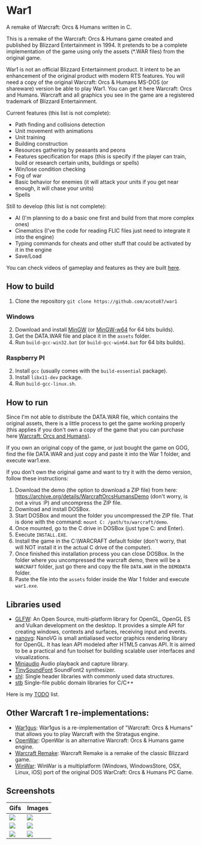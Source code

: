 # War1

A remake of Warcraft: Orcs & Humans written in C.

This is a remake of the Warcraft: Orcs & Humans game created and published by Blizzard Entertainment in 1994. It pretends to be a complete implementation of the game using only the assets (*.WAR files) from the original game.

War1 is not an official Blizzard Entertainment product. It intent to be an enhancement of the original product with modern RTS features. You will need a copy of the original Warcraft: Orcs & Humans MS-DOS (or shareware) version be able to play War1. You can get it here Warcraft: Orcs and Humans. Warcraft and all graphics you see in the game are a registered trademark of Blizzard Entertainment.

Current features (this list is not complete):

* Path finding and collisions detection
* Unit movement with animations
* Unit training
* Building construction
* Resources gathering by peasants and peons
* Features specification for maps (this is specify if the player can train, build or research certain units, buildings or spells)
* Win/lose condition checking
* Fog of war
* Basic behavior for enemies (it will attack your units if you get near enough, it will chase your units)
* Spells

Still to develop (this list is not complete):

* AI (I'm planning to do a basic one first and build from that more complex ones)
* Cinematics (I've the code for reading FLIC files just need to integrate it into the engine)
* Typing commands for cheats and other stuff that could be activated by it in the engine
* Save/Load

You can check videos of gameplay and features as they are built [here](https://www.youtube.com/playlist?list=PLgN8fwyHpZaY42SjuwAQ4MPJ1rD9w1Kym).

## How to build

1. Clone the repository `git clone https://github.com/acoto87/war1`

### Windows
2. Download and install [MinGW](http://www.mingw.org/) (or [MinGW-w64](http://mingw-w64.org) for 64 bits builds).
3. Get the DATA.WAR file and place it in the `assets` folder.
4. Run `build-gcc-win32.bat` (or `build-gcc-win64.bat` for 64 bits builds).

### Raspberry PI
2. Install `gcc` (usually comes with the `build-essential` package).
3. Install `libx11-dev` package.
4. Run `build-gcc-linux.sh`.

## How to run

Since I'm not able to distribute the DATA.WAR file, which contains the original assets, there is a little process to get the game working properly (this applies if you don't own a copy of the game that you can purchase here [Warcraft: Orcs and Humans](https://www.gog.com/game/warcraft_orcs_and_humans)).

If you own an original copy of the game, or just bought the game on GOG, find the file DATA.WAR and just copy and paste it into the War 1 folder, and execute war1.exe.

If you don't own the original game and want to try it with the demo version, follow these instructions:

1. Download the demo (the option to download a ZIP file) from here: https://archive.org/details/WarcraftOrcsHumansDemo (don't worry, is not a virus :P) and uncompress the ZIP file.
2. Download and install DOSBox.
3. Start DOSBox and mount the folder you uncompressed the ZIP file. That is done with the command: `mount C: /path/to/warcraft/demo`.
4. Once mounted, go to the C drive in DOSBox (just type C: and Enter).
5. Execute `INSTALL.EXE`.
6. Install the game in the C:\WARCRAFT default folder (don't worry, that will NOT install it in the actual C drive of the computer).
7. Once finished this installation process you can close DOSBox. In the folder where you uncompressed the warcraft demo, there will be a `WARCRAFT` folder, just go there and copy the file `DATA.WAR` in the `DEMODATA` folder.
8. Paste the file into the `assets` folder inside the War 1 folder and execute `war1.exe`.

## Libraries used

* [GLFW](https://www.glfw.org/): An Open Source, multi-platform library for OpenGL, OpenGL ES and Vulkan development on the desktop. It provides a simple API for creating windows, contexts and surfaces, receiving input and events.
* [nanovg](https://github.com/memononen/nanovg): NanoVG is small antialiased vector graphics rendering library for OpenGL. It has lean API modeled after HTML5 canvas API. It is aimed to be a practical and fun toolset for building scalable user interfaces and visualizations.
* [Miniaudio](https://github.com/dr-soft/miniaudio) Audio playback and capture library.
* [TinySoundFont](https://github.com/schellingb/TinySoundFont) SoundFont2 synthesizer.
* [shl](https://github.com/acoto87/shl): Single header libraries with commonly used data structures.
* [stb](https://github.com/nothings/stb) Single-file public domain libraries for C/C++

Here is my [TODO](https://github.com/acoto87/war1/blob/master/todo.md) list.

## Other Warcraft 1 re-implementations:

* [War1gus](https://wargus.github.io/war1gus.html): War1gus is a re-implementation of "Warcraft: Orcs & Humans" that allows you to play Warcraft with the Stratagus engine.
* [OpenWar](https://phix.itch.io/openwar): OpenWar is an alternative Warcraft: Orcs & Humans game engine.
* [Warcraft Remake](http://www.b3dgs.com/v7/page.php?lang=en&section=warcraft_remake): Warcraft Remake is a remake of the classic Blizzard game.
* [WinWar](https://github.com/CAMongrel/WinWar): WinWar is a multiplatform (Windows, WindowsStore, OSX, Linux, iOS) port of the original DOS WarCraft: Orcs & Humans PC Game.

## Screenshots

Gifs                      |  Images
------------------------- | -------------------------
![](https://github.com/acoto87/war1/blob/master/pics/gif1.gif) | ![](https://github.com/acoto87/war1/blob/master/pics/pic1.png)
![](https://github.com/acoto87/war1/blob/master/pics/gif2.gif) | ![](https://github.com/acoto87/war1/blob/master/pics/pic2.png)
![](https://github.com/acoto87/war1/blob/master/pics/gif3.gif) | ![](https://github.com/acoto87/war1/blob/master/pics/pic3.png)